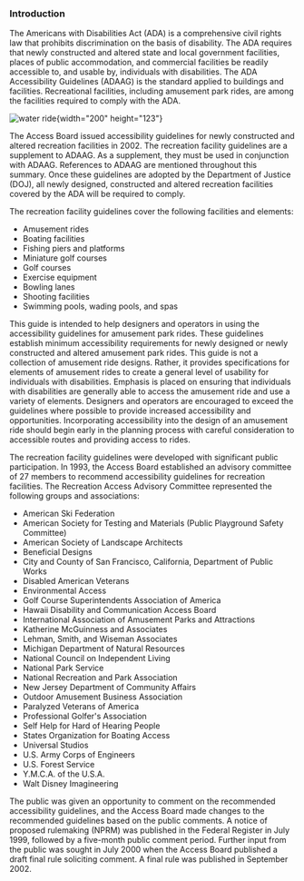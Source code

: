 ### Introduction

The Americans with Disabilities Act (ADA) is a comprehensive civil
rights law that prohibits discrimination on the basis of disability. The
ADA requires that newly constructed and altered state and local
government facilities, places of public accommodation, and commercial
facilities be readily accessible to, and usable by, individuals with
disabilities. The ADA Accessibility Guidelines (ADAAG) is the standard
applied to buildings and facilities. Recreational facilities, including
amusement park rides, are among the facilities required to comply with
the ADA.

![water
ride](/images/guidelines_standards/Recreation_Facilities/Recreation_Facilities/Waterride.jpg){width="200"
height="123"}

The Access Board issued accessibility guidelines for newly constructed
and altered recreation facilities in 2002. The recreation facility
guidelines are a supplement to ADAAG. As a supplement, they must be used
in conjunction with ADAAG. References to ADAAG are mentioned throughout
this summary. Once these guidelines are adopted by the Department of
Justice (DOJ), all newly designed, constructed and altered recreation
facilities covered by the ADA will be required to comply.

The recreation facility guidelines cover the following facilities and
elements:

-   Amusement rides
-   Boating facilities
-   Fishing piers and platforms
-   Miniature golf courses
-   Golf courses
-   Exercise equipment
-   Bowling lanes
-   Shooting facilities
-   Swimming pools, wading pools, and spas

This guide is intended to help designers and operators in using the
accessibility guidelines for amusement park rides. These guidelines
establish minimum accessibility requirements for newly designed or newly
constructed and altered amusement park rides. This guide is not a
collection of amusement ride designs. Rather, it provides specifications
for elements of amusement rides to create a general level of usability
for individuals with disabilities. Emphasis is placed on ensuring that
individuals with disabilities are generally able to access the amusement
ride and use a variety of elements. Designers and operators are
encouraged to exceed the guidelines where possible to provide increased
accessibility and opportunities. Incorporating accessibility into the
design of an amusement ride should begin early in the planning process
with careful consideration to accessible routes and providing access to
rides.

The recreation facility guidelines were developed with significant
public participation. In 1993, the Access Board established an advisory
committee of 27 members to recommend accessibility guidelines for
recreation facilities. The Recreation Access Advisory Committee
represented the following groups and associations:

-   American Ski Federation
-   American Society for Testing and Materials (Public Playground Safety
    Committee)
-   American Society of Landscape Architects
-   Beneficial Designs
-   City and County of San Francisco, California, Department of Public
    Works
-   Disabled American Veterans
-   Environmental Access
-   Golf Course Superintendents Association of America
-   Hawaii Disability and Communication Access Board
-   International Association of Amusement Parks and Attractions
-   Katherine McGuinness and Associates
-   Lehman, Smith, and Wiseman Associates
-   Michigan Department of Natural Resources
-   National Council on Independent Living
-   National Park Service
-   National Recreation and Park Association
-   New Jersey Department of Community Affairs
-   Outdoor Amusement Business Association
-   Paralyzed Veterans of America
-   Professional Golfer's Association
-   Self Help for Hard of Hearing People
-   States Organization for Boating Access
-   Universal Studios
-   U.S. Army Corps of Engineers
-   U.S. Forest Service
-   Y.M.C.A. of the U.S.A.
-   Walt Disney Imagineering

The public was given an opportunity to comment on the recommended
accessibility guidelines, and the Access Board made changes to the
recommended guidelines based on the public comments. A notice of
proposed rulemaking (NPRM) was published in the Federal Register in July
1999, followed by a five-month public comment period. Further input from
the public was sought in July 2000 when the Access Board published a
draft final rule soliciting comment. A final rule was published in
September 2002.
